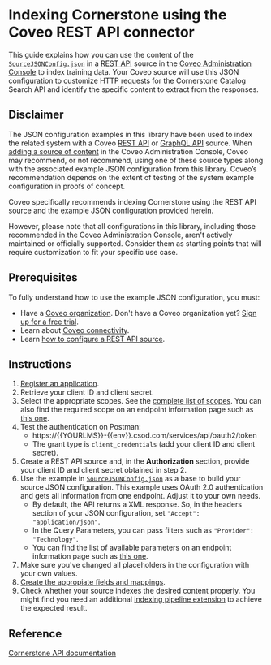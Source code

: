 # Indexing Cornerstone using the Coveo REST API connector

This guide explains how you can use the content of the [`SourceJSONConfig.json`](SourceJSONConfig.json) in a [REST API](https://docs.coveo.com/en/1896/) source in the [Coveo Administration Console](https://docs.coveo.com/en/1841/) to index training data. Your Coveo source will use this JSON configuration to customize HTTP requests for the Cornerstone Catalog Search API and identify the specific content to extract from the responses.

## Disclaimer
The JSON configuration examples in this library have been used to index the related system with a Coveo [REST API](https://docs.coveo.com/en/1896/) or [GraphQL API](https://docs.coveo.com/en/n6gh2329/) source. When [adding a source of content](https://docs.coveo.com/en/3390/index-content/add-or-edit-a-source#add-a-source) in the Coveo Administration Console, Coveo may recommend, or not recommend, using one of these source types along with the associated example JSON configuration from this library. Coveo’s recommendation depends on the extent of testing of the system example configuration in proofs of concept.

Coveo specifically recommends indexing Cornerstone using the REST API source and the example JSON configuration provided herein.

However, please note that all configurations in this library, including those recommended in the Coveo Administration Console, aren't actively maintained or officially supported. Consider them as starting points that will require customization to fit your specific use case.

## Prerequisites
To fully understand how to use the example JSON configuration, you must:
- Have a [Coveo organization](https://docs.coveo.com/en/185). Don't have a Coveo organization yet? [Sign up for a free trial](https://www.coveo.com/en/free-trial?utm_marketing_tactic=connectivity_library).
- Learn about [Coveo connectivity](https://docs.coveo.com/en/1702).
- Learn [how to configure a REST API source](https://docs.coveo.com/en/1896/).

## Instructions
1. [Register an application](https://csod.dev/guides/bulk/quick-start.html#register-an-oauth-2-0-application).
2. Retrieve your client ID and client secret.
3. Select the appropriate scopes. See the [complete list of scopes](https://csod.dev/guides/bulk/security-permissions-scopes.html). You can also find the required scope on an endpoint information page such as [this one](https://csod.dev/reference/learning/#tag/Learning-Search/paths/~1Catalog~1GlobalSearch/get).
4. Test the authentication on Postman:
   * https://{{YOURLMS}}-{{env}}.csod.com/services/api/oauth2/token
   * The grant type is `client_credentials` (add your client ID and client secret).
5. Create a REST API source and, in the **Authorization** section, provide your client ID and client secret obtained in step 2.
6. Use the example in [`SourceJSONConfig.json`](https://github.com/coveooss/connectivity-library/blob/master/Cornerstone/SourceJSONConfig.json) as a base to build your source JSON configuration. This example uses OAuth 2.0 authentication and gets all information from one endpoint. Adjust it to your own needs.
   * By default, the API returns a XML response. So, in the headers section of your JSON configuration, set `"Accept": "application/json"`.
   * In the Query Parameters, you can pass filters such as `"Provider": "Technology"`.
   * You can find the list of available parameters on an endpoint information page such as [this one](https://csod.dev/reference/learning/#tag/Learning-Search/paths/~1Catalog~1GlobalSearch/get).
7. Make sure you've changed all placeholders in the configuration with your own values.
8. [Create the appropiate fields and mappings](https://docs.coveo.com/en/1896/#completion).
9. Check whether your source indexes the desired content properly. You might find you need an additional [indexing pipeline extension](https://docs.coveo.com/en/1645/) to achieve the expected result.

## Reference
[Cornerstone API documentation](https://apiexplorer.csod.com/apiconnectorweb/apiexplorer#/info)
